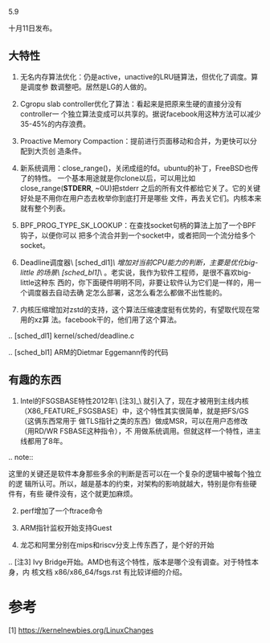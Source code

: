     
5.9

十月11日发布。

## 大特性

1. 无名内存算法优化：仍是active，unactive的LRU链算法，但优化了调度。算是调度参
  数调整吧。居然是LG的人做的。

2. Cgropu slab controller优化了算法：看起来是把原来生硬的直接分没有controller一
  个独立算法变成可以共享的。据说facebook用这种方法可以减少35-45%的内存浪费。

3. Proactive Memory Compaction：提前进行页面移动和合并，为更快可以分配到大页创
  造条件。

4. 新系统调用：close_range()，关闭成组的fd。ubuntu的补丁，FreeBSD也传了的特性。
  一个基本用途就是你clone以后，可以用比如close_range(__STDERR__, ~0U)把stderr
  之后的所有文件都给它关了。它的关键好处是不用你在用户态去枚举你到底打开是哪些
  文件，再去关它们。内核本来就有整个列表。

5. BPF_PROG_TYPE_SK_LOOKUP：在查找socket句柄的算法上加了一个BPF钩子，以便你可以
  把多个流合并到一个socket中，或者把同一个流分给多个socket。

6. Deadline调度器\ [sched_dl1]_\ 增加对当前CPU能力的判断，主要是优化big-little
  的场景\ [sched_bl1]_\ 。老实说，我作为软件工程师，是很不喜欢big-little这种东
  西的，你下面硬件明明不同，非要让软件认为它们是一样的，用一个调度器去自动去确
  定怎么部署，这怎么看怎么都做不出性能的。

7. 内核压缩增加对zstd的支持，这个算法压缩速度挺有优势的，有望取代现在常用的xz算
  法。facebook干的，他们用了这个算法。

.. [sched_dl1] kernel/sched/deadline.c

.. [sched_bl1] ARM的Dietmar Eggemann传的代码

## 有趣的东西

1. Intel的FSGSBASE特性2012年\ [注3]_\ 就引入了，现在才被用到主线内核
  （X86_FEATURE_FSGSBASE）中，这个特性其实很简单，就是把FS/GS（这俩东西常用于
  做TLS指针之类的东西）做成MSR，可以在用户态修改（用RD/WR FSBASE这种指令），不
  用做系统调用。但就这样一个特性，进主线都用了8年。

.. note::

  这里的关键还是软件本身那些多余的判断是否可以在一个复杂的逻辑中被每个独立的逻
  辑所认可。所以，越是基本的约束，对架构的影响就越大，特别是你有些硬件有，有些
  硬件没有，这个就更加麻烦。

2. perf增加了一个ftrace命令

3. ARM指针监权开始支持Guest

4. 龙芯和阿里分别在mips和riscv分支上传东西了，是个好的开始
 

.. [注3] Ivy Bridge开始。AMD也有这个特性，版本是哪个没有调查。对于特性本身，内
  核文档 x86/x86_64/fsgs.rst 有比较详细的介绍。

参考
====
[1] https://kernelnewbies.org/LinuxChanges
